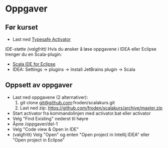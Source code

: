 Oppgaver
========

## Før kurset
* Last ned [Typesafe Activator](http://typesafe.com/platform/getstarted)

*IDE-støtte (valgfritt)*
Hvis du ønsker å løse oppgavene i IDEA eller Eclipse trenger du en Scala-plugin:
* [Scala IDE for Eclipse](http://scala-ide.org/)
* IDEA: Settings -> plugins -> Install JetBrains plugin -> Scala

## Oppsett av oppgaver
* Last ned oppgavene (2 alternativer):
  1. git clone git@github.com:froden/scalakurs.git
  2. Last ned zip: https://github.com/froden/scalakurs/archive/master.zip
* Start activator fra kommandolinjen med activator.bat eller activator
* Velg "Find Existing" nederst til høyre
* Åpne <scalakurs>/oppgaver/del-1
* Velg "Code view & Open in IDE"
* (valgfritt) Velg "Open" og enten "Open project in Intellij IDEA" eller "Open project in Eclipse"
